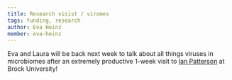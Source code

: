 ```yaml
---
title: Research visist / viromes
tags: funding, research
author: Eva Heinz
member: eva-heinz
---
```


Eva and Laura will be back next week to talk about all things viruses in microbiomes after an extremely productive 1-week visit to [Ian Patterson](https://brocku.ca/mathematics-science/biology/directory/ian-patterson/) at Brock University!
